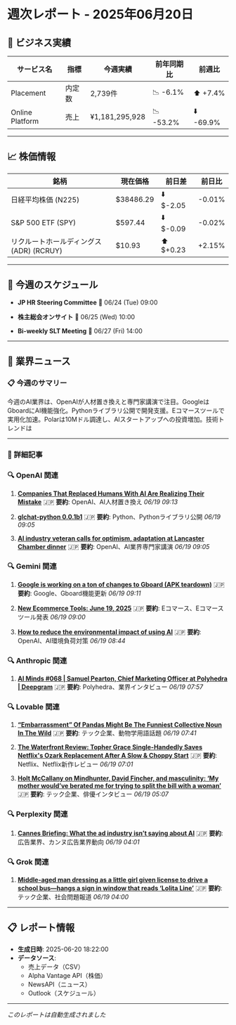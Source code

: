# 週次レポート - 2025年06月20日

## 💼 ビジネス実績

| サービス名 | 指標 | 今週実績 | 前年同期比 | 前週比 |
|------------|------|----------|------------|--------|
| Placement | 内定数 | 2,739件 | 📉 -6.1% | ⬆️ +7.4% |
| Online Platform | 売上 | ¥1,181,295,928 | 📉 -53.2% | ⬇️ -69.9% |

---

## 📈 株価情報

| 銘柄 | 現在価格 | 前日差 | 前日比 |
|------|----------|--------|--------|
| 日経平均株価 (N225) | $38486.29 | ⬇️ $-2.05 | -0.01% |
| S&P 500 ETF (SPY) | $597.44 | ⬇️ $-0.09 | -0.02% |
| リクルートホールディングス (ADR) (RCRUY) | $10.93 | ⬆️ $+0.23 | +2.15% |

---

## 📅 今週のスケジュール

- **JP HR Steering Committee**
  📅 06/24 (Tue) 09:00

- **株主総会オンサイト**
  📅 06/25 (Wed) 10:00

- **Bi-weekly SLT Meeting**
  📅 06/27 (Fri) 14:00



---

## 📰 業界ニュース

### 📋 今週のサマリー

今週のAI業界は、OpenAIが人材置き換えと専門家講演で注目。GoogleはGboardにAI機能強化。Pythonライブラリ公開で開発支援。Eコマースツールで実用化加速。Polarは10Mドル調達し、AIスタートアップへの投資増加。技術トレンドは

---

### 📄 詳細記事


### 🔍 OpenAI 関連

1. **[Companies That Replaced Humans With AI Are Realizing Their Mistake](https://biztoc.com/x/24b6947797d10aa0)**
   🇯🇵 **要約**: OpenAI、AI人材置き換え
   *06/19 09:13*

2. **[glchat-python 0.0.1b1](https://pypi.org/project/glchat-python/)**
   🇯🇵 **要約**: Python、Pythonライブラリ公開
   *06/19 09:05*

3. **[AI industry veteran calls for optimism, adaptation at Lancaster Chamber dinner](https://lancasteronline.com/news/local/ai-industry-veteran-calls-for-optimism-adaptation-at-lancaster-chamber-dinner/article_d2f923fd-e0d3-457d-96d3-372d22d86037.html)**
   🇯🇵 **要約**: OpenAI、AI業界専門家講演
   *06/19 09:05*


### 🔍 Gemini 関連

1. **[Google is working on a ton of changes to Gboard (APK teardown)](https://www.androidauthority.com/google-changes-gboard-apk-teardown-3568939/)**
   🇯🇵 **要約**: Google、Gboard機能更新
   *06/19 09:11*

2. **[New Ecommerce Tools: June 19, 2025](https://www.practicalecommerce.com/new-ecommerce-tools-june-19-2025)**
   🇯🇵 **要約**: Eコマース、Eコマースツール発表
   *06/19 09:00*

3. **[How to reduce the environmental impact of using AI](https://onlinejournalismblog.com/2025/06/19/how-to-reduce-the-environmental-impact-of-using-ai/)**
   🇯🇵 **要約**: OpenAI、AI環境負荷対策
   *06/19 08:44*


### 🔍 Anthropic 関連

1. **[AI Minds #068 | Samuel Pearton, Chief Marketing Officer at Polyhedra | Deepgram](https://deepgram.com/podcast/ai-minds-068-samuel-pearton-chief-marketing-officer-at-polyhedra)**
   🇯🇵 **要約**: Polyhedra、業界インタビュー
   *06/19 07:57*


### 🔍 Lovable 関連

1. **[“Embarrassment” Of Pandas Might Be The Funniest Collective Noun In The Wild](https://www.boredpanda.com/what-is-a-group-of-pandas-called/)**
   🇯🇵 **要約**: テック企業、動物学用語話題
   *06/19 07:41*

2. **[The Waterfront Review: Topher Grace Single-Handedly Saves Netflix's Ozark Replacement After A Slow & Choppy Start](https://screenrant.com/the-waterfront-tv-review/)**
   🇯🇵 **要約**: Netflix、Netflix新作レビュー
   *06/19 07:01*

3. **[Holt McCallany on Mindhunter, David Fincher, and masculinity: ‘My mother would’ve berated me for trying to split the bill with a woman’](https://www.the-independent.com/arts-entertainment/tv/features/holt-mccallany-mindhunter-waterfront-netflix-b2772498.html)**
   🇯🇵 **要約**: テック企業、俳優インタビュー
   *06/19 05:07*


### 🔍 Perplexity 関連

1. **[Cannes Briefing: What the ad industry isn’t saying about AI](http://digiday.com/marketing/cannes-briefing-what-the-ad-industry-isnt-saying-about-ai/)**
   🇯🇵 **要約**: 広告業界、カンヌ広告業界動向
   *06/19 04:01*


### 🔍 Grok 関連

1. **[Middle-aged man dressing as a little girl given license to drive a school bus—hangs a sign in window that reads ‘Lolita Line’](https://www.americanthinker.com/blog/2025/06/middle_aged_man_dressing_as_a_little_girl_given_license_to_drive_a_school_bus_hangs_a_sign_in_window_that_reads_lolita_line.html)**
   🇯🇵 **要約**: テック企業、社会問題報道
   *06/19 04:00*



---

## 📋 レポート情報

- **生成日時**: 2025-06-20 18:22:00
- **データソース**: 
  - 売上データ（CSV）
  - Alpha Vantage API（株価）
  - NewsAPI（ニュース）
  - Outlook（スケジュール）

---

*このレポートは自動生成されました*
